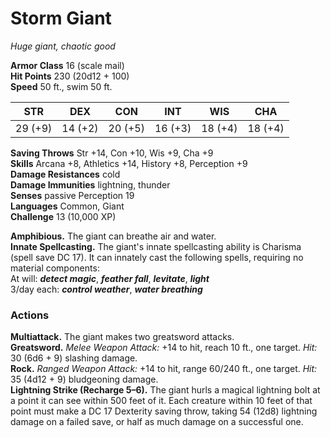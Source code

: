# Storm Giant 
_Huge giant, chaotic good_

**Armor Class** 16 (scale mail)    
**Hit Points** 230 (20d12 + 100)    
**Speed** 50 ft., swim 50 ft. 

| STR     | DEX     | CON     | INT     | WIS     | CHA     |
|---------|---------|---------|---------|---------|---------|
| 29 (+9) | 14 (+2) | 20 (+5) | 16 (+3) | 18 (+4) | 18 (+4) |

**Saving Throws** Str +14, Con +10, Wis +9, Cha +9    
**Skills** Arcana +8, Athletics +14, History +8, Perception +9    
**Damage Resistances** cold    
**Damage Immunities** lightning, thunder    
**Senses** passive Perception 19    
**Languages** Common, Giant    
**Challenge** 13 (10,000 XP)    

**Amphibious.** The giant can breathe air and water.    
**Innate Spellcasting.** The giant's innate spellcasting ability is Charisma (spell save DC 17). It can innately cast the following spells, requiring no material components:    
At will: **_detect magic_**, **_feather fall_**, **_levitate_**, **_light_**    
3/day each: **_control weather_**, **_water breathing_** 

### Actions 
**Multiattack.** The giant makes two greatsword attacks.    
**Greatsword.** _Melee Weapon Attack:_ +14 to hit, reach 10 ft., one target. _Hit:_ 30 (6d6 + 9) slashing damage.    
**Rock.** _Ranged Weapon Attack:_ +14 to hit, range 60/240 ft., one target. _Hit:_ 35 (4d12 + 9) bludgeoning damage.    
**Lightning Strike (Recharge 5–6).** The giant hurls a magical lightning bolt at a point it can see within 500 feet of it. Each creature within 10 feet of that point must make a DC 17 Dexterity saving throw, taking 54 (12d8) lightning damage on a failed save, or half as much damage on a successful one.
